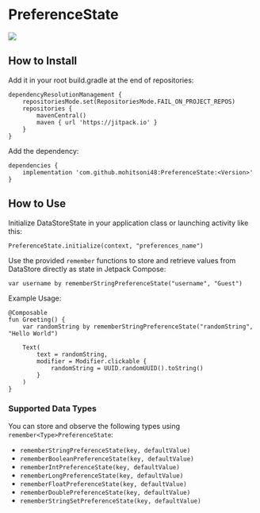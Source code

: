 # PreferenceState
[![](https://jitpack.io/v/mohitsoni48/PreferenceState.svg)](https://jitpack.io/#mohitsoni48/PreferenceState)

## How to Install

Add it in your root build.gradle at the end of repositories:

```
dependencyResolutionManagement {
    repositoriesMode.set(RepositoriesMode.FAIL_ON_PROJECT_REPOS)
    repositories {
        mavenCentral()
        maven { url 'https://jitpack.io' }
    }
}
```

Add the dependency:

```
dependencies {
    implementation 'com.github.mohitsoni48:PreferenceState:<Version>'
}
```

## How to Use

Initialize DataStoreState in your application class or launching activity like this:

```
PreferenceState.initialize(context, "preferences_name")
```

Use the provided `remember` functions to store and retrieve values from DataStore directly as state in Jetpack Compose:

```
var username by rememberStringPreferenceState("username", "Guest")
```

Example Usage:

```
@Composable
fun Greeting() {
    var randomString by rememberStringPreferenceState("randomString", "Hello World")

    Text(
        text = randomString,
        modifier = Modifier.clickable {
            randomString = UUID.randomUUID().toString()
        }
    )
}
```

### Supported Data Types

You can store and observe the following types using `remember<Type>PreferenceState`:
- `rememberStringPreferenceState(key, defaultValue)`
- `rememberBooleanPreferenceState(key, defaultValue)`
- `rememberIntPreferenceState(key, defaultValue)`
- `rememberLongPreferenceState(key, defaultValue)`
- `rememberFloatPreferenceState(key, defaultValue)`
- `rememberDoublePreferenceState(key, defaultValue)`
- `rememberStringSetPreferenceState(key, defaultValue)`
